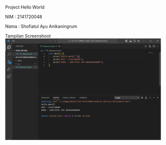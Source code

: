 Project Hello World

NIM : 2141720048

Nama : Shofiatul Ayu Anikaningrum

Tampilan Screenshoot
![Screenshoot hello_world](docs/hello_world.png)


